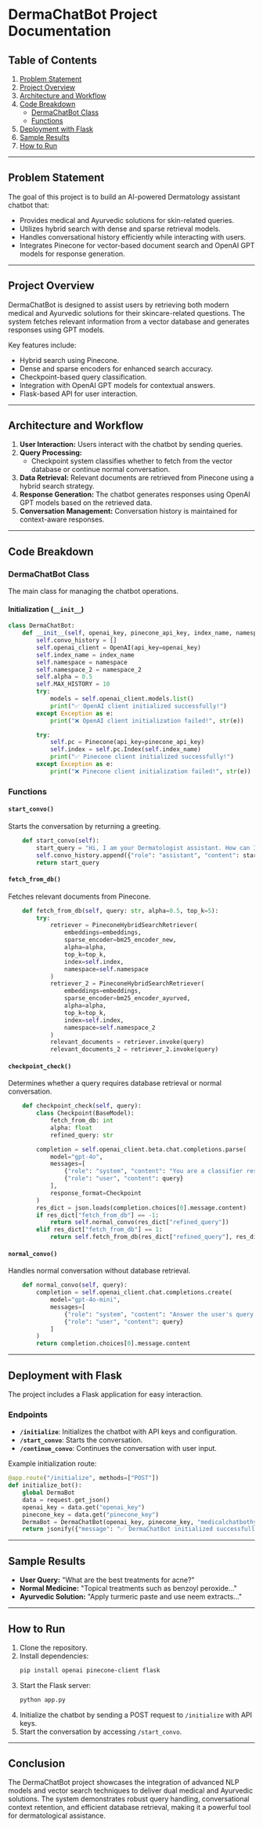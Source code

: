 # DermaChatBot Project Documentation

## **Table of Contents**

1. [Problem Statement](#problem-statement)
2. [Project Overview](#project-overview)
3. [Architecture and Workflow](#architecture-and-workflow)
4. [Code Breakdown](#code-breakdown)
   - [DermaChatBot Class](#dermachatbot-class)
   - [Functions](#functions)
5. [Deployment with Flask](#deployment-with-flask)
6. [Sample Results](#sample-results)
7. [How to Run](#how-to-run)

---

## **Problem Statement**

The goal of this project is to build an AI-powered Dermatology assistant chatbot that:

- Provides medical and Ayurvedic solutions for skin-related queries.
- Utilizes hybrid search with dense and sparse retrieval models.
- Handles conversational history efficiently while interacting with users.
- Integrates Pinecone for vector-based document search and OpenAI GPT models for response generation.

---

## **Project Overview**

DermaChatBot is designed to assist users by retrieving both modern medical and Ayurvedic solutions for their skincare-related questions. The system fetches relevant information from a vector database and generates responses using GPT models.

Key features include:

- Hybrid search using Pinecone.
- Dense and sparse encoders for enhanced search accuracy.
- Checkpoint-based query classification.
- Integration with OpenAI GPT models for contextual answers.
- Flask-based API for user interaction.

---

## **Architecture and Workflow**

1. **User Interaction:** Users interact with the chatbot by sending queries.
2. **Query Processing:**
   - Checkpoint system classifies whether to fetch from the vector database or continue normal conversation.
3. **Data Retrieval:** Relevant documents are retrieved from Pinecone using a hybrid search strategy.
4. **Response Generation:** The chatbot generates responses using OpenAI GPT models based on the retrieved data.
5. **Conversation Management:** Conversation history is maintained for context-aware responses.

---

## **Code Breakdown**

### **DermaChatBot Class**

The main class for managing the chatbot operations.

#### **Initialization (`__init__`)**

```python
class DermaChatBot:
    def __init__(self, openai_key, pinecone_api_key, index_name, namespace, namespace_2):
        self.convo_history = []
        self.openai_client = OpenAI(api_key=openai_key)
        self.index_name = index_name
        self.namespace = namespace
        self.namespace_2 = namespace_2
        self.alpha = 0.5
        self.MAX_HISTORY = 10
        try:
            models = self.openai_client.models.list()
            print("✅ OpenAI client initialized successfully!")
        except Exception as e:
            print("❌ OpenAI client initialization failed!", str(e))

        try:
            self.pc = Pinecone(api_key=pinecone_api_key)
            self.index = self.pc.Index(self.index_name)
            print("✅ Pinecone client initialized successfully!")
        except Exception as e:
            print("❌ Pinecone client initialization failed!", str(e))
```

### **Functions**

#### **`start_convo()`**

Starts the conversation by returning a greeting.

```python
    def start_convo(self):
        start_query = "Hi, I am your Dermatologist assistant. How can I help you today?"
        self.convo_history.append({"role": "assistant", "content": start_query})
        return start_query
```

#### **`fetch_from_db()`**

Fetches relevant documents from Pinecone.

```python
    def fetch_from_db(self, query: str, alpha=0.5, top_k=5):
        try:
            retriever = PineconeHybridSearchRetriever(
                embeddings=embeddings,
                sparse_encoder=bm25_encoder_new,
                alpha=alpha,
                top_k=top_k,
                index=self.index,
                namespace=self.namespace
            )
            retriever_2 = PineconeHybridSearchRetriever(
                embeddings=embeddings,
                sparse_encoder=bm25_encoder_ayurved,
                alpha=alpha,
                top_k=top_k,
                index=self.index,
                namespace=self.namespace_2
            )
            relevant_documents = retriever.invoke(query)
            relevant_documents_2 = retriever_2.invoke(query)
```

#### **`checkpoint_check()`**

Determines whether a query requires database retrieval or normal conversation.

```python
    def checkpoint_check(self, query):
        class Checkpoint(BaseModel):
            fetch_from_db: int
            alpha: float
            refined_query: str

        completion = self.openai_client.beta.chat.completions.parse(
            model="gpt-4o",
            messages=[
                {"role": "system", "content": "You are a classifier responsible for query classification."},
                {"role": "user", "content": query}
            ],
            response_format=Checkpoint
        )
        res_dict = json.loads(completion.choices[0].message.content)
        if res_dict["fetch_from_db"] == -1:
            return self.normal_convo(res_dict["refined_query"])
        elif res_dict["fetch_from_db"] == 1:
            return self.fetch_from_db(res_dict["refined_query"], res_dict["alpha"])
```

#### **`normal_convo()`**

Handles normal conversation without database retrieval.

```python
    def normal_convo(self, query):
        completion = self.openai_client.chat.completions.create(
            model="gpt-4o-mini",
            messages=[
                {"role": "system", "content": "Answer the user's query but do NOT provide any medical advice."},
                {"role": "user", "content": query}
            ]
        )
        return completion.choices[0].message.content
```

---

## **Deployment with Flask**

The project includes a Flask application for easy interaction.

### **Endpoints**

- **`/initialize`**: Initializes the chatbot with API keys and configuration.
- **`/start_convo`**: Starts the conversation.
- **`/continue_convo`**: Continues the conversation with user input.

Example initialization route:

```python
@app.route("/initialize", methods=["POST"])
def initialize_bot():
    global DermaBot
    data = request.get_json()
    openai_key = data.get("openai_key")
    pinecone_key = data.get("pinecone_key")
    DermaBot = DermaChatBot(openai_key, pinecone_key, "medicalchatbothybrid", "hybrid_namespace", "hybrid_namespace_ayurved")
    return jsonify({"message": "✅ DermaChatBot initialized successfully!"})
```

---

## **Sample Results**

- **User Query:** "What are the best treatments for acne?"
- **Normal Medicine:** "Topical treatments such as benzoyl peroxide..."
- **Ayurvedic Solution:** "Apply turmeric paste and use neem extracts..."

---

## **How to Run**

1. Clone the repository.
2. Install dependencies:
   ```bash
   pip install openai pinecone-client flask
   ```
3. Start the Flask server:
   ```bash
   python app.py
   ```
4. Initialize the chatbot by sending a POST request to `/initialize` with API keys.
5. Start the conversation by accessing `/start_convo`.

---

## **Conclusion**

The DermaChatBot project showcases the integration of advanced NLP models and vector search techniques to deliver dual medical and Ayurvedic solutions. The system demonstrates robust query handling, conversational context retention, and efficient database retrieval, making it a powerful tool for dermatological assistance.

